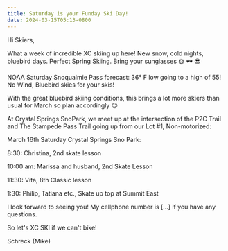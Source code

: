 ```yaml
---
title: Saturday is your Funday Ski Day!
date: 2024-03-15T05:13-0800
---
```

Hi Skiers,

What a week of incredible XC skiing up here! New snow, cold nights, bluebird days. Perfect Spring Skiing. Bring your sunglasses 🌞 🕶 😎 

NOAA Saturday Snoqualmie Pass forecast: 36° F low going to a high of 55! No Wind, Bluebird skies for your skis!

With the great bluebird skiing conditions, this brings a lot more skiers than usual for March so plan accordingly 😉 

At Crystal Springs SnoPark,  we meet up at the intersection of the P2C Trail and The Stampede Pass Trail going up from our Lot #1, Non-motorized: 

March 16th Saturday Crystal Springs Sno Park: 

8:30: Christina, 2nd skate lesson 

10:00 am: Marissa and husband,  2nd Skate Lesson 

11:30: Vita, 8th Classic lesson 

1:30:  Philip, Tatiana etc., Skate up top at Summit East 

I look forward to seeing you!
My cellphone number is [...] if you have any questions. 

So let's XC SKI if we can't bike!

Schreck (Mike)
